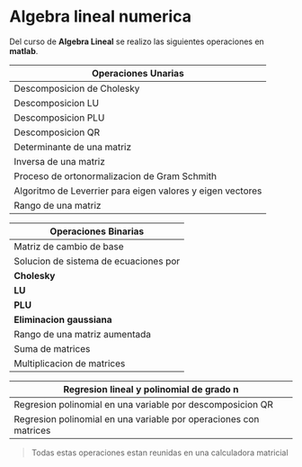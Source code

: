 # Algebra lineal numerica

Del curso de **Algebra Lineal** se realizo las siguientes operaciones en **matlab**.

| Operaciones Unarias                                         |
| ----------------------------------------------------------- |
| Descomposicion de Cholesky                                  |
| Descomposicion LU                                           |
| Descomposicion PLU                                          |
| Descomposicion QR                                           |
| Determinante de una matriz                                  |
| Inversa de una matriz                                       |
| Proceso de ortonormalizacion de Gram Schmith                |
| Algoritmo de Leverrier para eigen valores y  eigen vectores |
| Rango de una matriz                                         |

| Operaciones Binarias                  |
| ------------------------------------- |
| Matriz de cambio de base              |
| Solucion de sistema de ecuaciones por |
| **Cholesky**              |
| **LU**                    |
| **PLU**                   |
| **Eliminacion gaussiana** |
| Rango de una matriz aumentada         |
| Suma de matrices                      |
| Multiplicacion de matrices            |

| Regresion lineal y polinomial de grado n                          |
| ----------------------------------------------------------------- |
| Regresion polinomial en una variable por descomposicion QR        |
| Regresion polinomial en una variable por operaciones con matrices |

> Todas estas operaciones estan reunidas en una calculadora matricial
